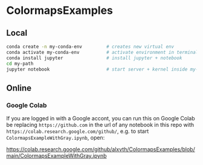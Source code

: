 # ColormapsExamples

## Local

``` bash
conda create -n my-conda-env         # creates new virtual env
conda activate my-conda-env          # activate environment in terminal
conda install jupyter                # install jupyter + notebook
cd my-path
jupyter notebook                     # start server + kernel inside my-conda-env
```

## Online

### Google Colab

If you are logged in with a Google accont, you can run this on Google Colab be replacing `https://github.com` in the url of any notebook in this repo with `https://colab.research.google.com/github/`, e.g. to start `ColormapsExampleWithGray.ipynb`, open:

https://colab.research.google.com/github/alxvth/ColormapsExamples/blob/main/ColormapsExampleWithGray.ipynb

